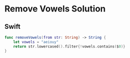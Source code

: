 # Remove Vowels Solution

## Swift

```swift
func removeVowels(from str: String) -> String {
    let vowels = "aeiouy"
    return str.lowercased().filter{!vowels.contains($0)}
}
```